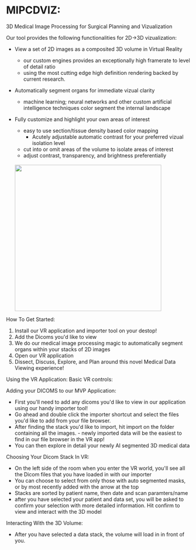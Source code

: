 # MIPCDVIZ: 
3D Medical Image Processing for Surgical Planning and Vizualization

Our tool provides the following functionalities for 2D->3D vizualization:
- View a set of 2D images as a composited 3D volume in Virtual Reality
    - our custom engines provides an exceptionally high framerate to level of detail ratio
    - using the most cutting edge high definition rendering backed by current research. 
        
- Automatically segment organs for immediate vizual clarity 
    - machine learning; neural networks and other custom artificial intelligence techniques color segment the internal landscape
- Fully customize and highlight your own areas of interest 
    - easy to use section/tissue density based color mapping 
        - Acutely adjustable automatic contrast for your preferred vizual isolation level
    - cut into or omit areas of the volume to isolate areas of interest
    - adjust contrast, transparency, and brightness preferentially
    <br>
         <img src="https://cdn.discordapp.com/attachments/687762053058003003/710052270074494976/unknown.png" width="400">
    <br>
    
    

How To Get Started:
1. Install our VR application and importer tool on your destop!
2. Add the Dicoms you'd like to view
3. We do our medical image processing magic to automatically segment organs within your stacks of 2D images
4. Open our VR application 
5. Dissect, Discuss, Explore, and Plan around this novel Medical Data Viewing experience!


Using the VR Application:
Basic VR controls:  

Adding your DICOMS to our MVP Application:
- First you'll need to add any dicoms you'd like to view in our application using our handy importer tool!
- Go ahead and double click the importer shortcut <icon image> and select the files you'd like to add from your file browser.
- After finding the stack you'd like to import, hit import on the folder containing all the images.
      - newly imported data will be the easiest to find in our file browser in the VR app!
- You can then explore in detail your newly AI segmented 3D medical data
    
Choosing Your Dicom Stack In VR:
- On the left side of the room when you enter the VR world, you'll see all the Dicom files that you have loaded in with our importer
- You can choose to select from only those with auto segmented masks, or by most recently added with the arrow at the top
- Stacks are sorted by patient name, then date and scan paramters/name
- after you have selected your patient and data set, you will be asked to confirm your selection with more detailed information. Hit confirm to view and interact with the 3D model

Interacting With the 3D Volume:
- After you have selected a data stack, the volume will load in in front of you. 
